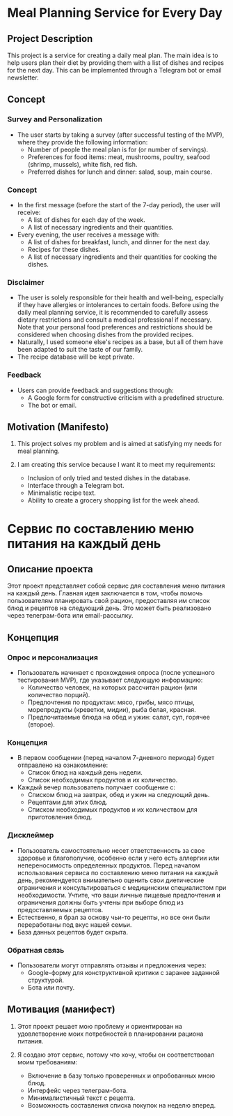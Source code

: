 # Meal Planning Service for Every Day

## Project Description

This project is a service for creating a daily meal plan. The main idea is to help users plan their diet by providing them with a list of dishes and recipes for the next day. This can be implemented through a Telegram bot or email newsletter.

## Concept

### Survey and Personalization

- The user starts by taking a survey (after successful testing of the MVP), where they provide the following information:
  - Number of people the meal plan is for (or number of servings).
  - Preferences for food items: meat, mushrooms, poultry, seafood (shrimp, mussels), white fish, red fish.
  - Preferred dishes for lunch and dinner: salad, soup, main course.

### Concept
- In the first message (before the start of the 7-day period), the user will receive:
  - A list of dishes for each day of the week.
  - A list of necessary ingredients and their quantities.
- Every evening, the user receives a message with:
  - A list of dishes for breakfast, lunch, and dinner for the next day.
  - Recipes for these dishes.
  - A list of necessary ingredients and their quantities for cooking the dishes.

### Disclaimer
- The user is solely responsible for their health and well-being, especially if they have allergies or intolerances to certain foods. Before using the daily meal planning service, it is recommended to carefully assess dietary restrictions and consult a medical professional if necessary. Note that your personal food preferences and restrictions should be considered when choosing dishes from the provided recipes.
- Naturally, I used someone else's recipes as a base, but all of them have been adapted to suit the taste of our family.
- The recipe database will be kept private.

### Feedback

- Users can provide feedback and suggestions through:
  - A Google form for constructive criticism with a predefined structure.
  - The bot or email.

## Motivation (Manifesto)

1. This project solves my problem and is aimed at satisfying my needs for meal planning.

2. I am creating this service because I want it to meet my requirements:
   - Inclusion of only tried and tested dishes in the database.
   - Interface through a Telegram bot.
   - Minimalistic recipe text.
   - Ability to create a grocery shopping list for the week ahead.

# Сервис по составлению меню питания на каждый день


## Описание проекта

Этот проект представляет собой сервис для составления меню питания на каждый день. Главная идея заключается в том, чтобы помочь пользователям планировать свой рацион, предоставляя им список блюд и рецептов на следующий день. Это может быть реализовано через телеграм-бота или email-рассылку.

## Концепция

### Опрос и персонализация

- Пользователь начинает с прохождения опроса (после успешного тестирования MVP), где указывает следующую информацию:
  - Количество человек, на которых рассчитан рацион (или количество порций).
  - Предпочтения по продуктам: мясо, грибы, мясо птицы, морепродукты (креветки, мидии), рыба белая, красная.
  - Предпочитаемые блюда на обед и ужин: салат, суп, горячее (второе).

### Концепция
- В первом сообщении (перед началом 7-дневного периода) будет отправлено на ознакомление:
  - Список блюд на каждый день недели.
  - Список необходимых продуктов и их количество.
- Каждый вечер пользователь получает сообщение с:
  - Списком блюд на завтрак, обед и ужин на следующий день.
  - Рецептами для этих блюд.
  - Списком необходимых продуктов и их количеством для приготовления блюд.


### Дисклеймер
- Пользователь самостоятельно несет ответственность за свое здоровье и благополучие, особенно если у него есть аллергии или непереносимость определенных продуктов. Перед началом использования сервиса по составлению меню питания на каждый день, рекомендуется внимательно оценить свои диетические ограничения и консультироваться с медицинским специалистом при необходимости. Учтите, что ваши личные пищевые предпочтения и ограничения должны быть учтены при выборе блюд из предоставляемых рецептов.
- Естественно, я брал за основу чьи-то рецепты, но все они были переработаны под вкус нашей семьи.
- База данных рецептов будет скрыта.

### Обратная связь

- Пользователи могут отправлять отзывы и предложения через:
  - Google-форму для конструктивной критики с заранее заданной структурой.
  - Бота или почту.

## Мотивация (манифест)

1. Этот проект решает мою проблему и ориентирован на удовлетворение моих потребностей в планировании рациона питания.

2. Я создаю этот сервис, потому что хочу, чтобы он соответствовал моим требованиям:
   - Включение в базу только проверенных и опробованных мною блюд.
   - Интерфейс через телеграм-бота.
   - Минималистичный текст с рецепта.
   - Возможность составления списка покупок на неделю вперед.

